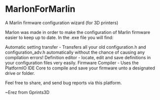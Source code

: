 # MarlonForMarlin
A Marlin firmware configuration wizard (for 3D printers)

Marlon was made in order to make the configuration of Marlin firmware easier to keep up to date.
In the .exe file you will find:

  Automatic setting transfer - Transfers all your old configuration.h and configuration_adv.h automatically without the chance of causing any compilation errors!
  Definition editor - locate, edit and save definitions in your configuration files very easily.
  Firmware Compiler - Uses the PlatformIO IDE Core to compile and save your firmware unto a designated drive or folder.
  
  Feel free to share, and send bug reports via this platform.
  
  ~Erez from Gprints3D
